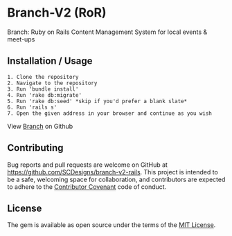 # Branch-V2 (RoR)
Branch: Ruby on Rails Content Management System for local events &amp; meet-ups

## Installation / Usage

	1. Clone the repository
	2. Navigate to the repository 
	3. Run 'bundle install'
	4. Run 'rake db:migrate'
	5. Run 'rake db:seed' *skip if you'd prefer a blank slate*
	6. Run 'rails s'
	7. Open the given address in your browser and continue as you wish

<p data-visibility='hidden'>View <a href='https://github.com/SCDesigns/branch-v2-rails' title='Branch'>Branch</a> on Github</p>

## Contributing

Bug reports and pull requests are welcome on GitHub at https://github.com/SCDesigns/branch-v2-rails. This project is intended to be a safe, welcoming space for collaboration, and contributors are expected to adhere to the [Contributor Covenant](contributor-covenant.org) code of conduct.

## License

The gem is available as open source under the terms of the [MIT License](http://opensource.org/licenses/MIT).

